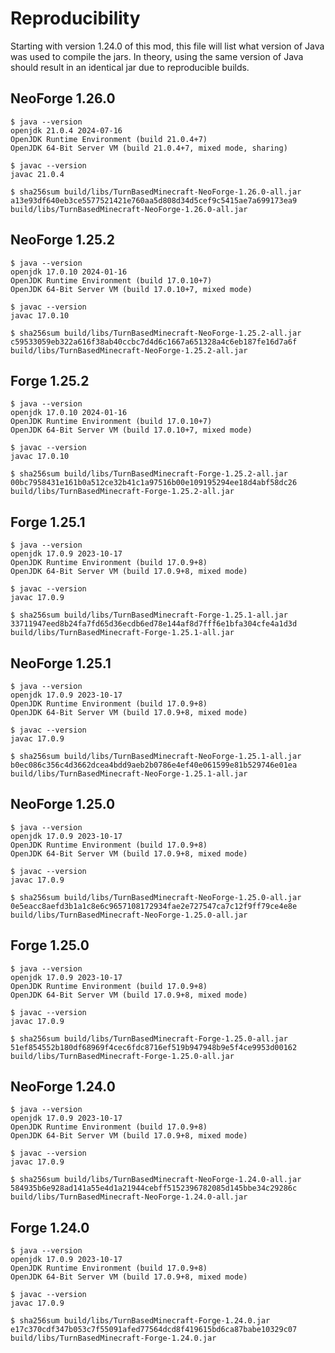 # Reproducibility

Starting with version 1.24.0 of this mod, this file will list what version of
Java was used to compile the jars. In theory, using the same version of Java
should result in an identical jar due to reproducible builds.

## NeoForge 1.26.0

    $ java --version
    openjdk 21.0.4 2024-07-16
    OpenJDK Runtime Environment (build 21.0.4+7)
    OpenJDK 64-Bit Server VM (build 21.0.4+7, mixed mode, sharing)

    $ javac --version
    javac 21.0.4

    $ sha256sum build/libs/TurnBasedMinecraft-NeoForge-1.26.0-all.jar
    a13e93df640eb3ce5577521421e760aa5d808d34d5cef9c5415ae7a699173ea9  build/libs/TurnBasedMinecraft-NeoForge-1.26.0-all.jar

## NeoForge 1.25.2

    $ java --version
    openjdk 17.0.10 2024-01-16
    OpenJDK Runtime Environment (build 17.0.10+7)
    OpenJDK 64-Bit Server VM (build 17.0.10+7, mixed mode)

    $ javac --version
    javac 17.0.10

    $ sha256sum build/libs/TurnBasedMinecraft-NeoForge-1.25.2-all.jar
    c59533059eb322a616f38ab40ccbc7d4d6c1667a651328a4c6eb187fe16d7a6f  build/libs/TurnBasedMinecraft-NeoForge-1.25.2-all.jar

## Forge 1.25.2

    $ java --version
    openjdk 17.0.10 2024-01-16
    OpenJDK Runtime Environment (build 17.0.10+7)
    OpenJDK 64-Bit Server VM (build 17.0.10+7, mixed mode)

    $ javac --version
    javac 17.0.10

    $ sha256sum build/libs/TurnBasedMinecraft-Forge-1.25.2-all.jar
    00bc7958431e161b0a512ce32b41c1a97516b00e109195294ee18d4abf58dc26  build/libs/TurnBasedMinecraft-Forge-1.25.2-all.jar

## Forge 1.25.1

    $ java --version
    openjdk 17.0.9 2023-10-17
    OpenJDK Runtime Environment (build 17.0.9+8)
    OpenJDK 64-Bit Server VM (build 17.0.9+8, mixed mode)

    $ javac --version
    javac 17.0.9

    $ sha256sum build/libs/TurnBasedMinecraft-Forge-1.25.1-all.jar
    33711947eed8b24fa7fd65d36ecdb6ed78e144af8d7fff6e1bfa304cfe4a1d3d  build/libs/TurnBasedMinecraft-Forge-1.25.1-all.jar

## NeoForge 1.25.1

    $ java --version
    openjdk 17.0.9 2023-10-17
    OpenJDK Runtime Environment (build 17.0.9+8)
    OpenJDK 64-Bit Server VM (build 17.0.9+8, mixed mode)

    $ javac --version
    javac 17.0.9

    $ sha256sum build/libs/TurnBasedMinecraft-NeoForge-1.25.1-all.jar
    b0ec086c356c4d3662dcea4bdd9aeb2b0786e4ef40e061599e81b529746e01ea  build/libs/TurnBasedMinecraft-NeoForge-1.25.1-all.jar

## NeoForge 1.25.0

    $ java --version
    openjdk 17.0.9 2023-10-17
    OpenJDK Runtime Environment (build 17.0.9+8)
    OpenJDK 64-Bit Server VM (build 17.0.9+8, mixed mode)

    $ javac --version
    javac 17.0.9

    $ sha256sum build/libs/TurnBasedMinecraft-NeoForge-1.25.0-all.jar
    0e5eacc8aefd3b1a1c8e6c9657108172934fae2e727547ca7c12f9ff79ce4e8e  build/libs/TurnBasedMinecraft-NeoForge-1.25.0-all.jar

## Forge 1.25.0

    $ java --version
    openjdk 17.0.9 2023-10-17
    OpenJDK Runtime Environment (build 17.0.9+8)
    OpenJDK 64-Bit Server VM (build 17.0.9+8, mixed mode)

    $ javac --version
    javac 17.0.9

    $ sha256sum build/libs/TurnBasedMinecraft-Forge-1.25.0-all.jar
    51ef854552b180df68969f4cec6fdc8716ef519b947948b9e5f4ce9953d00162  build/libs/TurnBasedMinecraft-Forge-1.25.0-all.jar

## NeoForge 1.24.0

    $ java --version
    openjdk 17.0.9 2023-10-17
    OpenJDK Runtime Environment (build 17.0.9+8)
    OpenJDK 64-Bit Server VM (build 17.0.9+8, mixed mode)

    $ javac --version
    javac 17.0.9

    $ sha256sum build/libs/TurnBasedMinecraft-NeoForge-1.24.0-all.jar
    584935b6e928ad141a55e4d1a21944cebff5152396782085d145bbe34c29286c  build/libs/TurnBasedMinecraft-NeoForge-1.24.0-all.jar

## Forge 1.24.0

    $ java --version
    openjdk 17.0.9 2023-10-17
    OpenJDK Runtime Environment (build 17.0.9+8)
    OpenJDK 64-Bit Server VM (build 17.0.9+8, mixed mode)

    $ javac --version
    javac 17.0.9

    $ sha256sum build/libs/TurnBasedMinecraft-Forge-1.24.0.jar
    e17c370cdf347b053c7f55091afed77564dcd8f419615bd6ca87babe10329c07  build/libs/TurnBasedMinecraft-Forge-1.24.0.jar
